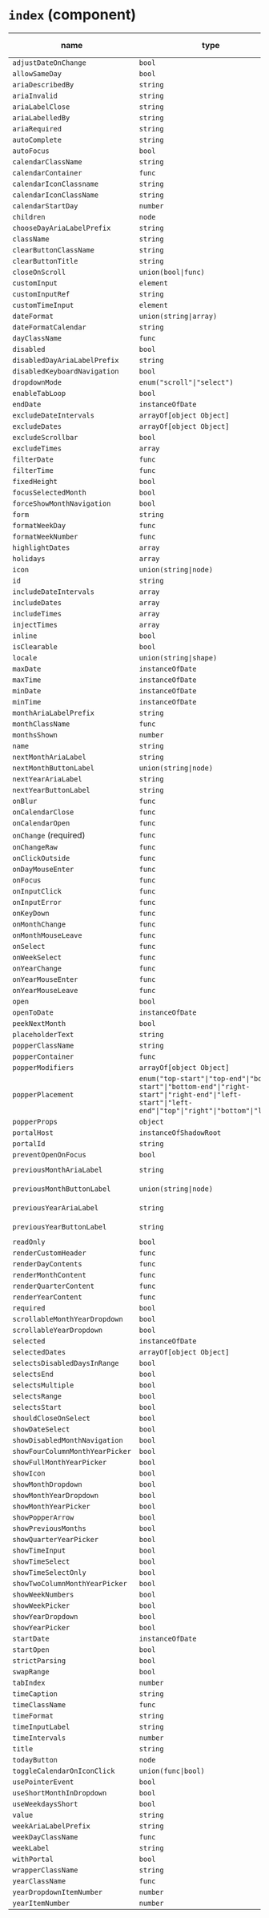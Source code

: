 # `index` (component)

| name                            | type                                                                                                                                                 | default value      | description |
| ------------------------------- | ---------------------------------------------------------------------------------------------------------------------------------------------------- | ------------------ | ----------- |
| `adjustDateOnChange`            | `bool`                                                                                                                                               |                    |             |
| `allowSameDay`                  | `bool`                                                                                                                                               | `false`            |             |
| `ariaDescribedBy`               | `string`                                                                                                                                             |                    |             |
| `ariaInvalid`                   | `string`                                                                                                                                             |                    |             |
| `ariaLabelClose`                | `string`                                                                                                                                             |                    |             |
| `ariaLabelledBy`                | `string`                                                                                                                                             |                    |             |
| `ariaRequired`                  | `string`                                                                                                                                             |                    |             |
| `autoComplete`                  | `string`                                                                                                                                             |                    |             |
| `autoFocus`                     | `bool`                                                                                                                                               |                    |             |
| `calendarClassName`             | `string`                                                                                                                                             |                    |             |
| `calendarContainer`             | `func`                                                                                                                                               |                    |             |
| `calendarIconClassname`         | `string`                                                                                                                                             |                    |             |
| `calendarIconClassName`         | `string`                                                                                                                                             |                    |             |
| `calendarStartDay`              | `number`                                                                                                                                             | `undefined`        |             |
| `children`                      | `node`                                                                                                                                               |                    |             |
| `chooseDayAriaLabelPrefix`      | `string`                                                                                                                                             |                    |             |
| `className`                     | `string`                                                                                                                                             |                    |             |
| `clearButtonClassName`          | `string`                                                                                                                                             |                    |             |
| `clearButtonTitle`              | `string`                                                                                                                                             |                    |             |
| `closeOnScroll`                 | `union(bool\|func)`                                                                                                                                  |                    |             |
| `customInput`                   | `element`                                                                                                                                            |                    |             |
| `customInputRef`                | `string`                                                                                                                                             |                    |             |
| `customTimeInput`               | `element`                                                                                                                                            | `null`             |             |
| `dateFormat`                    | `union(string\|array)`                                                                                                                               | `"MM/dd/yyyy"`     |             |
| `dateFormatCalendar`            | `string`                                                                                                                                             | `"LLLL yyyy"`      |             |
| `dayClassName`                  | `func`                                                                                                                                               |                    |             |
| `disabled`                      | `bool`                                                                                                                                               | `false`            |             |
| `disabledDayAriaLabelPrefix`    | `string`                                                                                                                                             |                    |             |
| `disabledKeyboardNavigation`    | `bool`                                                                                                                                               | `false`            |             |
| `dropdownMode`                  | `enum("scroll"\|"select")`                                                                                                                           | `"scroll"`         |             |
| `enableTabLoop`                 | `bool`                                                                                                                                               | `true`             |             |
| `endDate`                       | `instanceOfDate`                                                                                                                                     |                    |             |
| `excludeDateIntervals`          | `arrayOf[object Object]`                                                                                                                             |                    |             |
| `excludeDates`                  | `arrayOf[object Object]`                                                                                                                             |                    |             |
| `excludeScrollbar`              | `bool`                                                                                                                                               | `true`             |             |
| `excludeTimes`                  | `array`                                                                                                                                              |                    |             |
| `filterDate`                    | `func`                                                                                                                                               |                    |             |
| `filterTime`                    | `func`                                                                                                                                               |                    |             |
| `fixedHeight`                   | `bool`                                                                                                                                               |                    |             |
| `focusSelectedMonth`            | `bool`                                                                                                                                               | `false`            |             |
| `forceShowMonthNavigation`      | `bool`                                                                                                                                               |                    |             |
| `form`                          | `string`                                                                                                                                             |                    |             |
| `formatWeekDay`                 | `func`                                                                                                                                               |                    |             |
| `formatWeekNumber`              | `func`                                                                                                                                               |                    |             |
| `highlightDates`                | `array`                                                                                                                                              |                    |             |
| `holidays`                      | `array`                                                                                                                                              |                    |             |
| `icon`                          | `union(string\|node)`                                                                                                                                |                    |             |
| `id`                            | `string`                                                                                                                                             |                    |             |
| `includeDateIntervals`          | `array`                                                                                                                                              |                    |             |
| `includeDates`                  | `array`                                                                                                                                              |                    |             |
| `includeTimes`                  | `array`                                                                                                                                              |                    |             |
| `injectTimes`                   | `array`                                                                                                                                              |                    |             |
| `inline`                        | `bool`                                                                                                                                               |                    |             |
| `isClearable`                   | `bool`                                                                                                                                               |                    |             |
| `locale`                        | `union(string\|shape)`                                                                                                                               |                    |             |
| `maxDate`                       | `instanceOfDate`                                                                                                                                     |                    |             |
| `maxTime`                       | `instanceOfDate`                                                                                                                                     |                    |             |
| `minDate`                       | `instanceOfDate`                                                                                                                                     |                    |             |
| `minTime`                       | `instanceOfDate`                                                                                                                                     |                    |             |
| `monthAriaLabelPrefix`          | `string`                                                                                                                                             |                    |             |
| `monthClassName`                | `func`                                                                                                                                               |                    |             |
| `monthsShown`                   | `number`                                                                                                                                             | `1`                |             |
| `name`                          | `string`                                                                                                                                             |                    |             |
| `nextMonthAriaLabel`            | `string`                                                                                                                                             | `"Next Month"`     |             |
| `nextMonthButtonLabel`          | `union(string\|node)`                                                                                                                                | `"Next Month"`     |             |
| `nextYearAriaLabel`             | `string`                                                                                                                                             | `"Next Year"`      |             |
| `nextYearButtonLabel`           | `string`                                                                                                                                             | `"Next Year"`      |             |
| `onBlur`                        | `func`                                                                                                                                               |                    |             |
| `onCalendarClose`               | `func`                                                                                                                                               |                    |             |
| `onCalendarOpen`                | `func`                                                                                                                                               |                    |             |
| `onChange` (required)           | `func`                                                                                                                                               |                    |             |
| `onChangeRaw`                   | `func`                                                                                                                                               |                    |             |
| `onClickOutside`                | `func`                                                                                                                                               |                    |             |
| `onDayMouseEnter`               | `func`                                                                                                                                               |                    |             |
| `onFocus`                       | `func`                                                                                                                                               |                    |             |
| `onInputClick`                  | `func`                                                                                                                                               |                    |             |
| `onInputError`                  | `func`                                                                                                                                               |                    |             |
| `onKeyDown`                     | `func`                                                                                                                                               |                    |             |
| `onMonthChange`                 | `func`                                                                                                                                               |                    |             |
| `onMonthMouseLeave`             | `func`                                                                                                                                               |                    |             |
| `onSelect`                      | `func`                                                                                                                                               |                    |             |
| `onWeekSelect`                  | `func`                                                                                                                                               |                    |             |
| `onYearChange`                  | `func`                                                                                                                                               |                    |             |
| `onYearMouseEnter`              | `func`                                                                                                                                               |                    |             |
| `onYearMouseLeave`              | `func`                                                                                                                                               |                    |             |
| `open`                          | `bool`                                                                                                                                               |                    |             |
| `openToDate`                    | `instanceOfDate`                                                                                                                                     |                    |             |
| `peekNextMonth`                 | `bool`                                                                                                                                               |                    |             |
| `placeholderText`               | `string`                                                                                                                                             |                    |             |
| `popperClassName`               | `string`                                                                                                                                             |                    |             |
| `popperContainer`               | `func`                                                                                                                                               |                    |             |
| `popperModifiers`               | `arrayOf[object Object]`                                                                                                                             |                    |             |
| `popperPlacement`               | `enum("top-start"\|"top-end"\|"bottom-start"\|"bottom-end"\|"right-start"\|"right-end"\|"left-start"\|"left-end"\|"top"\|"right"\|"bottom"\|"left")` |                    |             |
| `popperProps`                   | `object`                                                                                                                                             |                    |             |
| `portalHost`                    | `instanceOfShadowRoot`                                                                                                                               |                    |             |
| `portalId`                      | `string`                                                                                                                                             |                    |             |
| `preventOpenOnFocus`            | `bool`                                                                                                                                               | `false`            |             |
| `previousMonthAriaLabel`        | `string`                                                                                                                                             | `"Previous Month"` |             |
| `previousMonthButtonLabel`      | `union(string\|node)`                                                                                                                                | `"Previous Month"` |             |
| `previousYearAriaLabel`         | `string`                                                                                                                                             | `"Previous Year"`  |             |
| `previousYearButtonLabel`       | `string`                                                                                                                                             | `"Previous Year"`  |             |
| `readOnly`                      | `bool`                                                                                                                                               | `false`            |             |
| `renderCustomHeader`            | `func`                                                                                                                                               |                    |             |
| `renderDayContents`             | `func`                                                                                                                                               |                    |             |
| `renderMonthContent`            | `func`                                                                                                                                               |                    |             |
| `renderQuarterContent`          | `func`                                                                                                                                               |                    |             |
| `renderYearContent`             | `func`                                                                                                                                               |                    |             |
| `required`                      | `bool`                                                                                                                                               |                    |             |
| `scrollableMonthYearDropdown`   | `bool`                                                                                                                                               |                    |             |
| `scrollableYearDropdown`        | `bool`                                                                                                                                               |                    |             |
| `selected`                      | `instanceOfDate`                                                                                                                                     |                    |             |
| `selectedDates`                 | `arrayOf[object Object]`                                                                                                                             |                    |             |
| `selectsDisabledDaysInRange`    | `bool`                                                                                                                                               | `false`            |             |
| `selectsEnd`                    | `bool`                                                                                                                                               |                    |             |
| `selectsMultiple`               | `bool`                                                                                                                                               |                    |             |
| `selectsRange`                  | `bool`                                                                                                                                               |                    |             |
| `selectsStart`                  | `bool`                                                                                                                                               |                    |             |
| `shouldCloseOnSelect`           | `bool`                                                                                                                                               | `true`             |             |
| `showDateSelect`                | `bool`                                                                                                                                               |                    |             |
| `showDisabledMonthNavigation`   | `bool`                                                                                                                                               |                    |             |
| `showFourColumnMonthYearPicker` | `bool`                                                                                                                                               | `false`            |             |
| `showFullMonthYearPicker`       | `bool`                                                                                                                                               | `false`            |             |
| `showIcon`                      | `bool`                                                                                                                                               |                    |             |
| `showMonthDropdown`             | `bool`                                                                                                                                               |                    |             |
| `showMonthYearDropdown`         | `bool`                                                                                                                                               |                    |             |
| `showMonthYearPicker`           | `bool`                                                                                                                                               | `false`            |             |
| `showPopperArrow`               | `bool`                                                                                                                                               | `true`             |             |
| `showPreviousMonths`            | `bool`                                                                                                                                               | `false`            |             |
| `showQuarterYearPicker`         | `bool`                                                                                                                                               | `false`            |             |
| `showTimeInput`                 | `bool`                                                                                                                                               | `false`            |             |
| `showTimeSelect`                | `bool`                                                                                                                                               | `false`            |             |
| `showTimeSelectOnly`            | `bool`                                                                                                                                               |                    |             |
| `showTwoColumnMonthYearPicker`  | `bool`                                                                                                                                               | `false`            |             |
| `showWeekNumbers`               | `bool`                                                                                                                                               |                    |             |
| `showWeekPicker`                | `bool`                                                                                                                                               | `false`            |             |
| `showYearDropdown`              | `bool`                                                                                                                                               |                    |             |
| `showYearPicker`                | `bool`                                                                                                                                               | `false`            |             |
| `startDate`                     | `instanceOfDate`                                                                                                                                     |                    |             |
| `startOpen`                     | `bool`                                                                                                                                               |                    |             |
| `strictParsing`                 | `bool`                                                                                                                                               | `false`            |             |
| `swapRange`                     | `bool`                                                                                                                                               | `false`            |             |
| `tabIndex`                      | `number`                                                                                                                                             |                    |             |
| `timeCaption`                   | `string`                                                                                                                                             | `"Time"`           |             |
| `timeClassName`                 | `func`                                                                                                                                               |                    |             |
| `timeFormat`                    | `string`                                                                                                                                             |                    |             |
| `timeInputLabel`                | `string`                                                                                                                                             | `"Time"`           |             |
| `timeIntervals`                 | `number`                                                                                                                                             | `30`               |             |
| `title`                         | `string`                                                                                                                                             |                    |             |
| `todayButton`                   | `node`                                                                                                                                               |                    |             |
| `toggleCalendarOnIconClick`     | `union(func\|bool)`                                                                                                                                  | `false`            |             |
| `usePointerEvent`               | `bool`                                                                                                                                               | `false`            |             |
| `useShortMonthInDropdown`       | `bool`                                                                                                                                               |                    |             |
| `useWeekdaysShort`              | `bool`                                                                                                                                               |                    |             |
| `value`                         | `string`                                                                                                                                             |                    |             |
| `weekAriaLabelPrefix`           | `string`                                                                                                                                             |                    |             |
| `weekDayClassName`              | `func`                                                                                                                                               |                    |             |
| `weekLabel`                     | `string`                                                                                                                                             |                    |             |
| `withPortal`                    | `bool`                                                                                                                                               | `false`            |             |
| `wrapperClassName`              | `string`                                                                                                                                             |                    |             |
| `yearClassName`                 | `func`                                                                                                                                               |                    |             |
| `yearDropdownItemNumber`        | `number`                                                                                                                                             |                    |             |
| `yearItemNumber`                | `number`                                                                                                                                             | `12`               |             |
